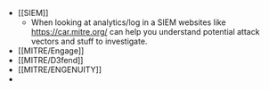 - [[SIEM]]
	- When looking at analytics/log in a SIEM websites like https://car.mitre.org/ can help you understand potential attack vectors and stuff to investigate.
- [[MITRE/Engage]]
- [[MITRE/D3fend]]
- [[MITRE/ENGENUITY]]
-
